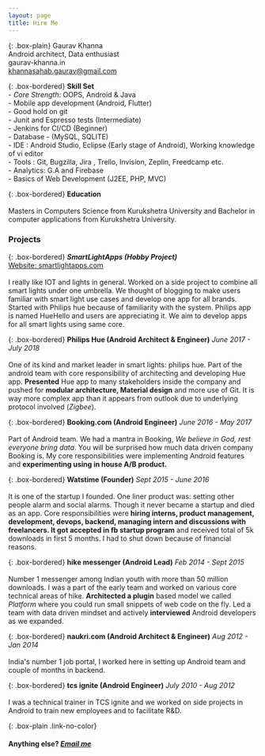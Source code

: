 ```yaml
---
layout: page
title: Hire Me
---
```


{: .box-plain}
Gaurav Khanna <br/> Android architect, Data enthusiast <br/> gaurav-khanna.in <br/> khannasahab.gaurav@gmail.com


{: .box-bordered}
**Skill Set**
<br/>- *Core Strength*: OOPS, Android & Java<br/>- Mobile app development (Android, Flutter) <br/>- Good hold on git<br/>- Junit and Espresso tests (Intermediate)  <br/> - Jenkins for CI/CD (Beginner)<br/>- Database - (MySQL, SQLITE) <br/>- IDE : Android Studio, Eclipse (Early stage of Android), Working knowledge of vi editor <br/>- Tools : Git, Bugzilla, Jira , Trello, Invision, Zeplin, Freedcamp etc. <br/> - Analytics: G.A and Firebase<br/>- Basics of Web Development (J2EE, PHP, MVC)

{: .box-bordered}
**Education**
<br/><br/>
Masters in Computers Science from Kurukshetra University and Bachelor in computer applications from Kurukshetra University.


### Projects

{: .box-bordered}
***SmartLightApps (Hobby Project)***<br/> [Website: smartlightapps.com](https://smartlightapps.com)
<br/><br/>
I really like IOT and lights in general. Worked on a side project to combine all smart lights under one umbrella. We thought of blogging to make users familiar with smart light use cases and develop one app for all brands. Started with Philips hue because of familiarity with the system. Philips app is named HueHello and users are appreciating it. We aim to develop apps for all smart lights using same core.<br/>

{: .box-bordered}
**Philips Hue (Android Architect & Engineer)**
*June 2017 - July 2018*
<br/><br/>
One of its kind and market leader in smart lights: philips hue. Part of the android team with core responsibility of architecting and developing Hue app. **Presented** Hue app to many stakeholders inside the company and pushed for **modular architecture, Material design** and more use of Git. It is way more complex app than it appears from outlook due to underlying protocol involved (*Zigbee*).


{: .box-bordered}
**Booking.com (Android Engineer)**
*June 2016 - May 2017*
<br/><br/>
Part of Android team. We had a mantra in Booking, *We believe in God, rest everyone bring data*. You will be surprised how much data driven company Booking is. My core responsibilities were implementing Android features and **experimenting using in house A/B product.**

{: .box-bordered}
**Watstime (Founder)**
*Sept 2015 - June 2016*
<br/><br/>
It is one of the startup I founded. One liner product was: setting other people alarm and social alarms. Though it never became a startup and died as an app. Core responsibilities were **hiring interns, product management, development, devops, backend, managing intern and discussions with freelancers. It got accepted in fb startup program** and received total of 5k downloads in first 5 months. I had to shut down because of financial reasons.

{: .box-bordered}
**hike messenger (Android Lead)**
*Feb 2014 - Sept 2015*
<br/><br/>
Number 1 messenger among Indian youth with more than 50 million downloads. I was a part of the early team and worked on various core technical areas of hike. **Architected a plugin** based model we called *Platform* where you could run small snippets of web code on the fly. Led a team with data driven mindset and actively **interviewed** Android developers as we expanded.

{: .box-bordered}
**naukri.com (Android Architect & Engineer)**
*Aug 2012 - Jan 2014*
<br/><br/>
India's number 1 job portal, I worked here in setting up Android team and couple of months in backend.

{: .box-bordered}
**tcs ignite (Android Engineer)**
*July 2010 - Aug 2012*
<br/><br/>
I was a technical trainer in TCS ignite and we worked on side projects in Android to train new employees and to facilitate R&D.


{: .box-plain .link-no-color}
#### Anything else? *[Email me](mailto:{{site.personal_email}})*
